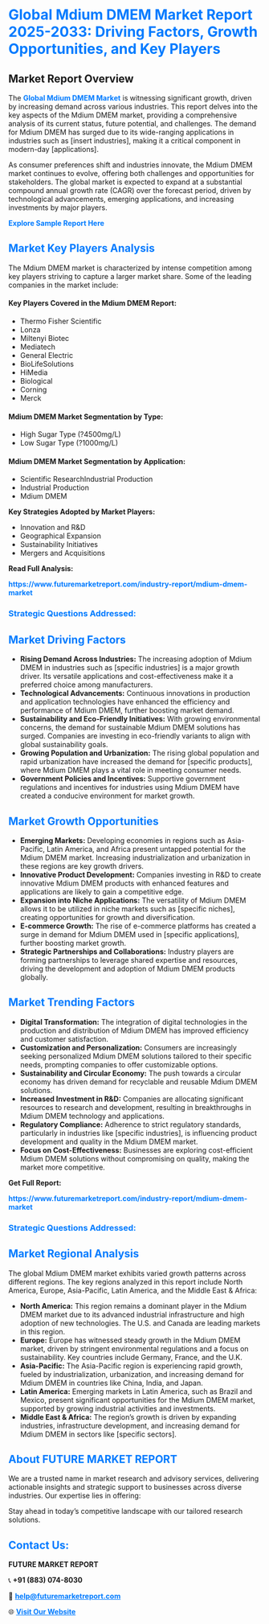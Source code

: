 <h1 style="color: #007BFF;">Global Mdium DMEM Market Report 2025-2033: Driving Factors, Growth Opportunities, and Key Players</h1>

<section id="overview">
<h2>Market Report Overview</h2>
<p>The <a href="https://www.futuremarketreport.com/industry-report/mdium-dmem-market" style="color: #007BFF; text-decoration: none;"><strong>Global Mdium DMEM Market</strong></a> is witnessing significant growth, driven by increasing demand across various industries. This report delves into the key aspects of the Mdium DMEM market, providing a comprehensive analysis of its current status, future potential, and challenges. The demand for Mdium DMEM has surged due to its wide-ranging applications in industries such as [insert industries], making it a critical component in modern-day [applications].</p>
<p>As consumer preferences shift and industries innovate, the Mdium DMEM market continues to evolve, offering both challenges and opportunities for stakeholders. The global market is expected to expand at a substantial compound annual growth rate (CAGR) over the forecast period, driven by technological advancements, emerging applications, and increasing investments by major players.</p>
</section>

<section id="overview">
<p><a href="https://www.futuremarketreport.com/request-sample/reportId=112126" style="color: #007BFF; text-decoration: none;"><strong>Explore Sample Report Here</strong></a></p>
</section>

<section id="key-players">
<h2 style="color: #007BFF;">Market Key Players Analysis</h2>
<p>The Mdium DMEM market is characterized by intense competition among key players striving to capture a larger market share. Some of the leading companies in the market include:</p>
<h4>Key Players Covered in the Mdium DMEM Report:</h4>
<ul><li>Thermo Fisher Scientific</li><li>Lonza</li><li>Miltenyi Biotec</li><li>Mediatech</li><li>General Electric</li><li>BioLifeSolutions</li><li>HiMedia</li><li>Biological</li><li>Corning</li><li>Merck</li></ul>
<h4>Mdium DMEM Market Segmentation by Type:</h4>
<ul><li>High Sugar Type (?4500mg/L)</li><li>Low Sugar Type (?1000mg/L)</li></ul>

<h4>Mdium DMEM Market Segmentation by Application:</h4>
<ul><li>Scientific ResearchIndustrial Production</li><li>Industrial Production</li><li>Mdium DMEM</li></ul>
<p><strong>Key Strategies Adopted by Market Players:</strong></p>
<ul>
<li>Innovation and R&D</li>
<li>Geographical Expansion</li>
<li>Sustainability Initiatives</li>
<li>Mergers and Acquisitions</li>
</ul>
</section>

<section>
<p><strong>Read Full Analysis: </strong></p><a href="https://www.futuremarketreport.com/industry-report/mdium-dmem-market" style="color: #007BFF; text-decoration: none;"><strong>https://www.futuremarketreport.com/industry-report/mdium-dmem-market</strong></a>
<h3 style="color: #007BFF;">Strategic Questions Addressed:</h3>
</section>

<section id="driving-factors">
<h2 style="color: #007BFF;">Market Driving Factors</h2>
<ul>
<li><strong>Rising Demand Across Industries:</strong> The increasing adoption of Mdium DMEM in industries such as [specific industries] is a major growth driver. Its versatile applications and cost-effectiveness make it a preferred choice among manufacturers.</li>
<li><strong>Technological Advancements:</strong> Continuous innovations in production and application technologies have enhanced the efficiency and performance of Mdium DMEM, further boosting market demand.</li>
<li><strong>Sustainability and Eco-Friendly Initiatives:</strong> With growing environmental concerns, the demand for sustainable Mdium DMEM solutions has surged. Companies are investing in eco-friendly variants to align with global sustainability goals.</li>
<li><strong>Growing Population and Urbanization:</strong> The rising global population and rapid urbanization have increased the demand for [specific products], where Mdium DMEM plays a vital role in meeting consumer needs.</li>
<li><strong>Government Policies and Incentives:</strong> Supportive government regulations and incentives for industries using Mdium DMEM have created a conducive environment for market growth.</li>
</ul>
</section>

<section id="growth-opportunities">
<h2 style="color: #007BFF;">Market Growth Opportunities</h2>
<ul>
<li><strong>Emerging Markets:</strong> Developing economies in regions such as Asia-Pacific, Latin America, and Africa present untapped potential for the Mdium DMEM market. Increasing industrialization and urbanization in these regions are key growth drivers.</li>
<li><strong>Innovative Product Development:</strong> Companies investing in R&D to create innovative Mdium DMEM products with enhanced features and applications are likely to gain a competitive edge.</li>
<li><strong>Expansion into Niche Applications:</strong> The versatility of Mdium DMEM allows it to be utilized in niche markets such as [specific niches], creating opportunities for growth and diversification.</li>
<li><strong>E-commerce Growth:</strong> The rise of e-commerce platforms has created a surge in demand for Mdium DMEM used in [specific applications], further boosting market growth.</li>
<li><strong>Strategic Partnerships and Collaborations:</strong> Industry players are forming partnerships to leverage shared expertise and resources, driving the development and adoption of Mdium DMEM products globally.</li>
</ul>
</section>

<section id="trending-factors">
<h2 style="color: #007BFF;">Market Trending Factors</h2>
<ul>
<li><strong>Digital Transformation:</strong> The integration of digital technologies in the production and distribution of Mdium DMEM has improved efficiency and customer satisfaction.</li>
<li><strong>Customization and Personalization:</strong> Consumers are increasingly seeking personalized Mdium DMEM solutions tailored to their specific needs, prompting companies to offer customizable options.</li>
<li><strong>Sustainability and Circular Economy:</strong> The push towards a circular economy has driven demand for recyclable and reusable Mdium DMEM solutions.</li>
<li><strong>Increased Investment in R&D:</strong> Companies are allocating significant resources to research and development, resulting in breakthroughs in Mdium DMEM technology and applications.</li>
<li><strong>Regulatory Compliance:</strong> Adherence to strict regulatory standards, particularly in industries like [specific industries], is influencing product development and quality in the Mdium DMEM market.</li>
<li><strong>Focus on Cost-Effectiveness:</strong> Businesses are exploring cost-efficient Mdium DMEM solutions without compromising on quality, making the market more competitive.</li>
</ul>
</section>

<section>
<p><strong>Get Full Report: </strong></p><a href="https://www.futuremarketreport.com/industry-report/mdium-dmem-market" style="color: #007BFF; text-decoration: none;"><strong>https://www.futuremarketreport.com/industry-report/mdium-dmem-market</strong></a>
<h3 style="color: #007BFF;">Strategic Questions Addressed:</h3>
</section>


<section id="regional-analysis">
<h2 style="color: #007BFF;">Market Regional Analysis</h2>
<p>The global Mdium DMEM market exhibits varied growth patterns across different regions. The key regions analyzed in this report include North America, Europe, Asia-Pacific, Latin America, and the Middle East & Africa:</p>
<ul>
<li><strong>North America:</strong> This region remains a dominant player in the Mdium DMEM market due to its advanced industrial infrastructure and high adoption of new technologies. The U.S. and Canada are leading markets in this region.</li>
<li><strong>Europe:</strong> Europe has witnessed steady growth in the Mdium DMEM market, driven by stringent environmental regulations and a focus on sustainability. Key countries include Germany, France, and the U.K.</li>
<li><strong>Asia-Pacific:</strong> The Asia-Pacific region is experiencing rapid growth, fueled by industrialization, urbanization, and increasing demand for Mdium DMEM in countries like China, India, and Japan.</li>
<li><strong>Latin America:</strong> Emerging markets in Latin America, such as Brazil and Mexico, present significant opportunities for the Mdium DMEM market, supported by growing industrial activities and investments.</li>
<li><strong>Middle East & Africa:</strong> The region’s growth is driven by expanding industries, infrastructure development, and increasing demand for Mdium DMEM in sectors like [specific sectors].</li>
</ul>
</section>

<footer>
<h2 style="color: #007BFF;">About FUTURE MARKET REPORT</h2>
<p>We are a trusted name in market research and advisory services, delivering actionable insights and strategic support to businesses across diverse industries. Our expertise lies in offering:</p>

<p>Stay ahead in today’s competitive landscape with our tailored research solutions.</p>

<h2 style="color: #007BFF;">Contact Us:</h2>
<p><strong>FUTURE MARKET REPORT</strong></p>
<p>📞 <strong>+91 (883) 074-8030</strong></p>
<p>📧 <strong><a href="mailto:help@futuremarketreport.com" style="color: #007BFF;">help@futuremarketreport.com</a></strong></p>
<p>🌐 <strong><a href="https://www.futuremarketreport.com/" style="color: #007BFF;">Visit Our Website</a></strong></p>
</footer>